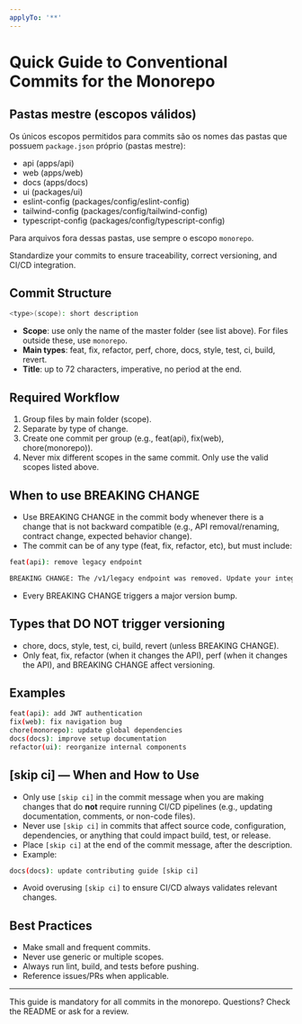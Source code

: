 ```yaml
---
applyTo: '**'
---
```


# Quick Guide to Conventional Commits for the Monorepo

## Pastas mestre (escopos válidos)

Os únicos escopos permitidos para commits são os nomes das pastas que possuem `package.json` próprio (pastas mestre):

- api (apps/api)
- web (apps/web)
- docs (apps/docs)
- ui (packages/ui)
- eslint-config (packages/config/eslint-config)
- tailwind-config (packages/config/tailwind-config)
- typescript-config (packages/config/typescript-config)

Para arquivos fora dessas pastas, use sempre o escopo `monorepo`.

Standardize your commits to ensure traceability, correct versioning, and CI/CD integration.

## Commit Structure

```bash
<type>(scope): short description
```

- **Scope**: use only the name of the master folder (see list above). For files outside these, use `monorepo`.
- **Main types**: feat, fix, refactor, perf, chore, docs, style, test, ci, build, revert.
- **Title**: up to 72 characters, imperative, no period at the end.

## Required Workflow

1. Group files by main folder (scope).
2. Separate by type of change.
3. Create one commit per group (e.g., feat(api), fix(web), chore(monorepo)).
4. Never mix different scopes in the same commit. Only use the valid scopes listed above.

## When to use BREAKING CHANGE

- Use BREAKING CHANGE in the commit body whenever there is a change that is not backward compatible (e.g., API removal/renaming, contract change, expected behavior change).
- The commit can be of any type (feat, fix, refactor, etc), but must include:

```bash
feat(api): remove legacy endpoint

BREAKING CHANGE: The /v1/legacy endpoint was removed. Update your integrations.
```

- Every BREAKING CHANGE triggers a major version bump.

## Types that DO NOT trigger versioning

- chore, docs, style, test, ci, build, revert (unless BREAKING CHANGE).
- Only feat, fix, refactor (when it changes the API), perf (when it changes the API), and BREAKING CHANGE affect versioning.

## Examples

```bash
feat(api): add JWT authentication
fix(web): fix navigation bug
chore(monorepo): update global dependencies
docs(docs): improve setup documentation
refactor(ui): reorganize internal components
```

## [skip ci] — When and How to Use

- Only use `[skip ci]` in the commit message when you are making changes that do **not** require running CI/CD pipelines (e.g., updating documentation, comments, or non-code files).
- Never use `[skip ci]` in commits that affect source code, configuration, dependencies, or anything that could impact build, test, or release.
- Place `[skip ci]` at the end of the commit message, after the description.
- Example:

```bash
docs(docs): update contributing guide [skip ci]
```

- Avoid overusing `[skip ci]` to ensure CI/CD always validates relevant changes.

## Best Practices

- Make small and frequent commits.
- Never use generic or multiple scopes.
- Always run lint, build, and tests before pushing.
- Reference issues/PRs when applicable.

---

This guide is mandatory for all commits in the monorepo. Questions? Check the README or ask for a review.
